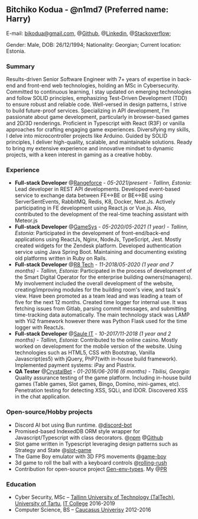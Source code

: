 ## Bitchiko Kodua - @n1md7 (Preferred name: Harry)

E-mail: bikodua@gmail.com, @[Github](https://github.com/n1md7), @[Linkedin](https://www.linkedin.com/in/n1md7/), @[Stackoverflow](https://stackoverflow.com/users/8108312/n1md7);

Gender: Male, DOB: 26/12/1994; Nationality: Georgian; Current location: Estonia.

### Summary

Results-driven Senior Software Engineer with 7+ years of expertise in back-end and front-end web technologies, holding an MSc in Cybersecurity. Committed to continuous learning, I stay updated on emerging technologies and follow SOLID principles, emphasizing Test-Driven Development (TDD) to ensure robust and reliable code. Well-versed in design patterns, I strive to build future-proof services.
Specializing in API development, I'm passionate about game development, particularly in browser-based games and 2D/3D renderings. Proficient in Typescript with React (R3F) or vanilla approaches for crafting engaging game experiences.
Diversifying my skills, I delve into microcontroller projects like Arduino. Guided by SOLID principles, I deliver high-quality, scalable, and maintainable solutions. Ready to bring my extensive experience and innovative mindset to dynamic projects, with a keen interest in gaming as a creative hobby. 

### Experience
- **Full-stack Developer** @[Rangeforce](https://www.rangeforce.com/) - _05-2021/present - Tallinn, Estonia_: Lead developer in REST API developments. Developed event-based service to exchange data between FE<->BE or BE<->BE using ServerSentEvents, RabbitMQ, Redis, K8, Docker, Nest.Js. Actively participating in FE development using React.js or Vue.js. Also, contributed to the development of the real-time teaching assistant with Meteor.js
- **Full-stack Developer** @[GameSys](https://www.gamesysgroup.com/) - _05-2020/05-2021 (1 year) - Tallinn, Estonia_: Participated in the development of front-end/back-end applications using ReactJs, Nginx, NodeJs, TypeScript, Jest.
Mostly created widgets for the Zendesk platform.
Developed authentication service using Java Spring Boot.
Maintaining and documenting existing old platforms written in Ruby on Rails.
- **Full-stack Developer** @[R8 Tech](https://r8tech.io/) - _11-2018/05-2020 (1 year and 7 months) - Tallinn, Estonia_: Participated in the process of development of the Smart Digital Operator for the enterprise building owners(managers). My involvement included the overall development of the website, creating/improving modules for the building room's view, and task's view. Have been promoted as a team lead and was leading a team of five for the next 12 months.
Created time logger for internal use. It was fetching issues from Gitlab, parsing commit messages, and submitting time-tracking data automatically.
The main technology stack was LAMP with Yii2 framework however there was Python Flask used for the time logger with ReactJs.
- **Full-stack Developer** @[Saule IT](http://sauleit.com/) - _10-2017/11-2018 (1 year and 2 months) - Tallinn, Estonia_: Contributed to the online casino. Mostly worked on development for the mobile version of the website. Using technologies such as HTML5, CSS with Bootstrap, Vanilla Javascript(es5) with jQuery, PhP7(with in-house build framework). Implemented payment systems: iPay and Piastrix.
- **QA Tester** @[CrystalBet](https://www.crystalbet.com/) - _01-2016/06-2016 (6 months) - Tbilisi, Georgia_: Quality assurance testing of the game platform. Including in-house build games (Table games, Slot games, Bingo, Domino, mini-games, etc). Penetration testing for detecting XSS, SQLi, and IDOR. Discovered XSS in the chat application. 

### Open-source/Hobby projects
- Discord AI bot using Bun runtime. @[discord-bot](https://github.com/n1md7-th/discord-bot)
- Promised-based IndexedDB ORM style wrapper for Javascript/Typescript with class decorators. @[npm](https://www.npmjs.com/package/@n1md7/indexeddb-promise) @[Github](https://github.com/n1md7/indexeddb-promise)
- Slot game written in Typescript leveraging design patterns such as Strategy and State @[slot-game](https://github.com/n1md7/mini-slot)
- The Game Boy emulator with 3D FPS movements @[game-boy](https://github.com/n1md7/game-boy)
- 3d game to roll the ball with a keyboard controls @[rolling-rush](https://github.com/n1md7/rolling-rush)
- Contribution for open-source project [Gen-env-types](https://github.com/benawad/gen-env-types). My @[PR](https://github.com/n1md7/gen-env-types/commit/05c8f6b481e3dacf6e9d85bae02ee840b2119cb9)

### Education
- Cyber Security, MSc – [Tallinn University of Technology (TalTech)](https://taltech.ee/en), [University of Tartu](https://ut.ee/en), [IT College](http://www.itcollege.ee/en/) 2016-2019
- Computer Science, BS – [Caucasus Univerisy](http://cu.edu.ge/) 2012-2016
